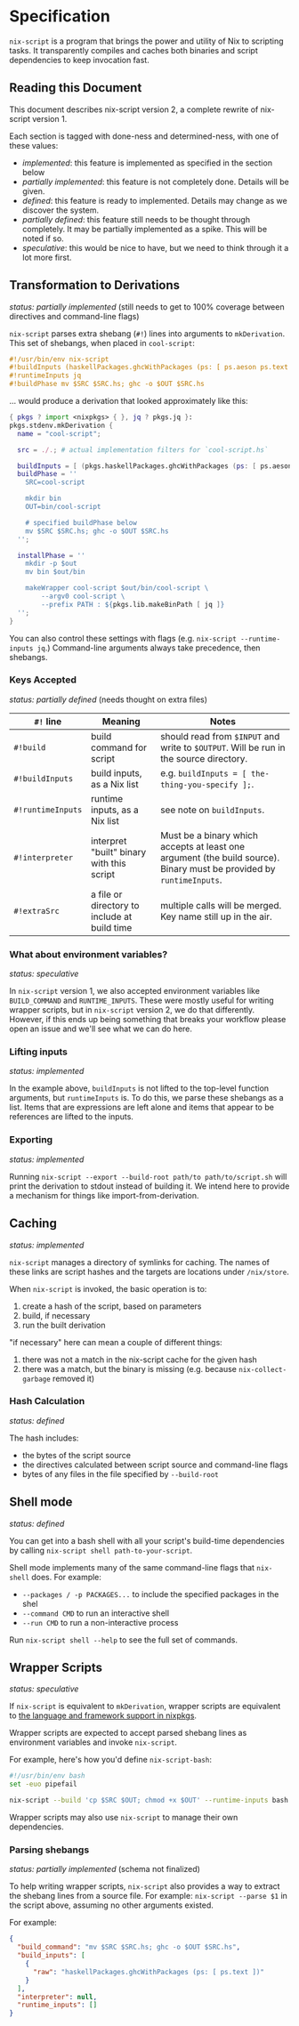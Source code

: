 # Specification

`nix-script` is a program that brings the power and utility of Nix to scripting tasks.
It transparently compiles and caches both binaries and script dependencies to keep invocation fast.

## Reading this Document

This document describes nix-script version 2, a complete rewrite of nix-script version 1.

Each section is tagged with done-ness and determined-ness, with one of these values:

- *implemented*: this feature is implemented as specified in the section below
- *partially implemented*: this feature is not completely done.
  Details will be given.
- *defined*: this feature is ready to implemented.
  Details may change as we discover the system.
- *partially defined*: this feature still needs to be thought through completely.
  It may be partially implemented as a spike.
  This will be noted if so.
- *speculative*: this would be nice to have, but we need to think through it a lot more first.

## Transformation to Derivations

*status: partially implemented* (still needs to get to 100% coverage between directives and command-line flags)

`nix-script` parses extra shebang (`#!`) lines into arguments to `mkDerivation`.
This set of shebangs, when placed in `cool-script`:

```haskell
#!/usr/bin/env nix-script
#!buildInputs (haskellPackages.ghcWithPackages (ps: [ ps.aeson ps.text ]))
#!runtimeInputs jq
#!buildPhase mv $SRC $SRC.hs; ghc -o $OUT $SRC.hs
```

... would produce a derivation that looked approximately like this:

```nix
{ pkgs ? import <nixpkgs> { }, jq ? pkgs.jq }:
pkgs.stdenv.mkDerivation {
  name = "cool-script";

  src = ./.; # actual implementation filters for `cool-script.hs`

  buildInputs = [ (pkgs.haskellPackages.ghcWithPackages (ps: [ ps.aeson ps.text ])) ];
  buildPhase = ''
    SRC=cool-script

    mkdir bin
    OUT=bin/cool-script

    # specified buildPhase below
    mv $SRC $SRC.hs; ghc -o $OUT $SRC.hs
  '';

  installPhase = ''
    mkdir -p $out
    mv bin $out/bin

    makeWrapper cool-script $out/bin/cool-script \
        --argv0 cool-script \
        --prefix PATH : ${pkgs.lib.makeBinPath [ jq ]}
  '';
}
```

You can also control these settings with flags (e.g. `nix-script --runtime-inputs jq`.)
Command-line arguments always take precedence, then shebangs.

### Keys Accepted

*status: partially defined* (needs thought on extra files)

| `#!` line         | Meaning                                      | Notes                                                                                                                |
|-------------------|----------------------------------------------|----------------------------------------------------------------------------------------------------------------------|
| `#!build`         | build command for script                     | should read from `$INPUT` and write to `$OUTPUT`. Will be run in the source directory.                               |
| `#!buildInputs`   | build inputs, as a Nix list                  | e.g. `buildInputs = [ the-thing-you-specify ];`.                                                                     |
| `#!runtimeInputs` | runtime inputs, as a Nix list                | see note on `buildInputs`.                                                                                           |
| `#!interpreter`   | interpret "built" binary with this script    | Must be a binary which accepts at least one argument (the build source). Binary must be provided by `runtimeInputs`. |
| `#!extraSrc`      | a file or directory to include at build time | multiple calls will be merged. Key name still up in the air.                                                         |

### What about environment variables?

*status: speculative*

In `nix-script` version 1, we also accepted environment variables like `BUILD_COMMAND` and `RUNTIME_INPUTS`.
These were mostly useful for writing wrapper scripts, but in `nix-script` version 2, we do that differently.
However, if this ends up being something that breaks your workflow please open an issue and we'll see what we can do here.

### Lifting inputs

*status: implemented*

In the example above, `buildInputs` is not lifted to the top-level function arguments, but `runtimeInputs` is.
To do this, we parse these shebangs as a list.
Items that are expressions are left alone and items that appear to be references are lifted to the inputs.

### Exporting

*status: implemented*

Running `nix-script --export --build-root path/to path/to/script.sh` will print the derivation to stdout instead of building it.
We intend here to provide a mechanism for things like import-from-derivation.

## Caching

*status: implemented*

`nix-script` manages a directory of symlinks for caching.
The names of these links are script hashes and the targets are locations under `/nix/store`.

When `nix-script` is invoked, the basic operation is to:

1. create a hash of the script, based on parameters
1. build, if necessary
2. run the built derivation

"if necessary" here can mean a couple of different things:

1. there was not a match in the nix-script cache for the given hash
2. there was a match, but the binary is missing (e.g. because `nix-collect-garbage` removed it)

### Hash Calculation

*status: defined*

The hash includes:

- the bytes of the script source
- the directives calculated between script source and command-line flags
- bytes of any files in the file specified by `--build-root`

## Shell mode

*status: defined*

You can get into a bash shell with all your script's build-time dependencies by calling `nix-script shell path-to-your-script`.

Shell mode implements many of the same command-line flags that `nix-shell` does.
For example:

- `--packages / -p PACKAGES...` to include the specified packages in the shel
- `--command CMD` to run an interactive shell
- `--run CMD` to run a non-interactive process

Run `nix-script shell --help` to see the full set of commands.

## Wrapper Scripts

*status: speculative*

If `nix-script` is equivalent to `mkDerivation`, wrapper scripts are equivalent to [the language and framework support in nixpkgs](https://nixos.org/manual/nixpkgs/stable/#chap-language-support).

Wrapper scripts are expected to accept parsed shebang lines as environment variables and invoke `nix-script`.

For example, here's how you'd define `nix-script-bash`:

```sh
#!/usr/bin/env bash
set -euo pipefail

nix-script --build 'cp $SRC $OUT; chmod +x $OUT' --runtime-inputs bash "$@"
```

Wrapper scripts may also use `nix-script` to manage their own dependencies.

### Parsing shebangs

*status: partially implemented* (schema not finalized)

To help writing wrapper scripts, `nix-script` also provides a way to extract the shebang lines from a source file.
For example: `nix-script --parse $1` in the script above, assuming no other arguments existed.

For example:

```json
{
  "build_command": "mv $SRC $SRC.hs; ghc -o $OUT $SRC.hs",
  "build_inputs": [
    {
      "raw": "haskellPackages.ghcWithPackages (ps: [ ps.text ])"
    }
  ],
  "interpreter": null,
  "runtime_inputs": []
}
```
